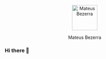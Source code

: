 <p align="center">
  <img width="80" height="80" src="https://mateusbezerra.com/icon.png" alt="Mateus Bezerra" />
</p>
<p align="center">Mateus Bezerra</p>

### Hi there 👋

<!--
**mateusbzerra/mateusbzerra** is a ✨ _special_ ✨ repository because its `README.md` (this file) appears on your GitHub profile.

Here are some ideas to get you started:

- 🔭 I’m currently working on ...
- 🌱 I’m currently learning ...
- 👯 I’m looking to collaborate on ...
- 🤔 I’m looking for help with ...
- 💬 Ask me about ...
- 📫 How to reach me: ...
- 😄 Pronouns: ...
- ⚡ Fun fact: ...
-->
